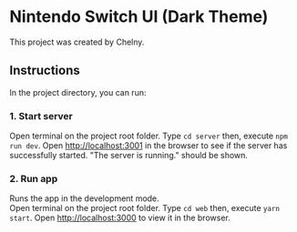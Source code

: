 # Nintendo Switch UI (Dark Theme)

This project was created by Chelny.

## Instructions

In the project directory, you can run:

### 1. Start server

Open terminal on the project root folder. Type `cd server` then, execute `npm run dev`.
Open [http://localhost:3001](http://localhost:3001) in the browser to see if the server has successfully started. "The server is running." should be shown. 

### 2. Run app

Runs the app in the development mode.\
Open terminal on the project root folder. Type `cd web` then, execute `yarn start`.
Open [http://localhost:3000](http://localhost:3000) to view it in the browser.

